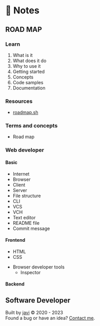 # :memo: Notes
## ROAD MAP
### Learn
1. What is it
2. What does it do
3. Why to use it
4. Getting started
5. Concepts
6. Code samples
7. Documentation
### Resources
- [roadmap.sh](https://roadmap.sh/)
### Terms and concepts
- Road map
### Web developer
#### Basic
- Internet
- Browser
- Client
- Server
- File structure
- CLI
- VCS
- VCH
- Text editor
- README file
- Commit message
#### Frontend
- HTML
- CSS
* Browser developer tools
  - Inspector
#### Backend
## Software Developer
Built by [javi](https://github.com/javi0b01/) :copyright: 2020 - 2023  
Found a bug or have an idea? [Contact me](https://www.linkedin.com/in/javi0b01/).
